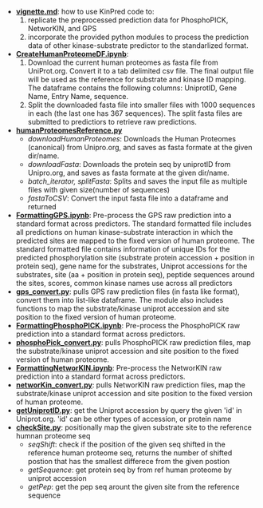 - **[vignette.md](https://github.com/NaegleLab/KinPred/blob/master/Code/PreprocessingPredictionData/vignette.md)**:
how to use KinPred code to:
  1. replicate the preprocessed prediction data for PhosphoPICK, NetworKIN, and GPS
  2. incorporate the provided python modules to process the prediction data of other kinase-substrate predictor to the standarlized format.
- **[CreateHumanProteomeDF.ipynb](https://github.com/NaegleLab/KinPred/blob/master/Code/PreprocessingPredictionData/CreateHumanProteomeDF.ipynb)**:
  1. Download the current human proteomes as fasta file from UniProt.org. Convert it to a tab delimited csv file. The final output file will be used as the reference for substrate and kinase ID mapping. The dataframe contains the following columns: UniprotID, Gene Name, Entry Name, sequence. 
  2. Split the downloaded fasta file into smaller files with 1000 sequences in each (the last one has 367 sequences). The split fasta files are submitted to predictiors to retrieve raw predictions.
- **[humanProteomesReference.py](https://github.com/NaegleLab/KinPred/blob/master/Code/PreprocessingPredictionData/humanProteomesReference.py)**
  - *downloadHumanProteomes*: Downloads the Human Proteomes (canonical) from Unipro.org, and saves as fasta formate at the given dir/name.
  - *downloadFasta*: Downloads the protein seq by uniprotID from Unipro.org, and saves as fasta formate at the given dir/name.
  - *batch_iterator, splitFasta*: Splits and saves the input file as multiple files with given size(number of sequences)
  - *fastaToCSV*: Convert the input fasta file into a dataframe and returned
- **[FormattingGPS.ipynb](https://github.com/NaegleLab/KinPred/blob/master/Code/PreprocessingPredictionData/FormattingGPS.ipynb)**: Pre-process the GPS raw prediction into a standard format across predictors.  The standard formatted file includes all predictions on human kinase-substrate interaction in which the predicted sites are mapped to the fixed version of human proteome.  The standard formatted file contains information of unique IDs for the predicted phosphorylation site (substrate protein accession + position in protein seq), gene name for the substrates, Uniprot accessions for the substrates, site (aa + position in protein seq), peptide sequences around the sites, scores, common kinase names use across all predictors
- **[gps_convert.py](https://github.com/NaegleLab/KinPred/blob/master/Code/PreprocessingPredictionData/gps_convert.py)**: pulls GPS raw prediction files (in fasta like format), convert them into list-like dataframe.  The module also includes functions to map the substrate/kinase uniprot accession and site position to the fixed version of human proteome.
- **[FormattingPhosphoPICK.ipynb](https://github.com/NaegleLab/KinPred/blob/master/Code/PreprocessingPredictionData/FormattingPhosphoPICK.ipynb)**: Pre-process the PhosphoPICK raw prediction into a standard format across predictors.
- **[phosphoPick_convert.py](https://github.com/NaegleLab/KinPred/blob/master/Code/PreprocessingPredictionData/phosphoPick_convert.py)**: pulls PhosphoPICK raw prediction files, map the substrate/kinase uniprot accession and site position to the fixed version of human proteome.
- **[FormattingNetworKIN.ipynb](https://github.com/NaegleLab/KinPred/blob/master/Code/PreprocessingPredictionData/FormattingNetworKIN.ipynb)**: Pre-process the NetworKIN raw prediction into a standard format across predictors.
- **[networKin_convert.py](https://github.com/NaegleLab/KinPred/blob/master/Code/PreprocessingPredictionData/networKin_convert.py)**: pulls NetworKIN raw prediction files, map the substrate/kinase uniprot accession and site position to the fixed version of human proteome.
- **[getUniprotID.py](https://github.com/NaegleLab/KinPred/blob/master/Code/PreprocessingPredictionData/getUniprotID.py)**: get the Uniprot accession by query the given 'id' in Uniprot.org. 'id' can be other types of accession, or protein name
- **[checkSite.py](https://github.com/NaegleLab/KinPred/blob/master/Code/PreprocessingPredictionData/checkSite.py)**: positionally map the given substrate site to the reference humnan proteome seq
  - *seqShift*: check if the position of the given seq shifted in the reference human proteome seq, returns the number of shifted postion that has the smallest differece from the given postion 
  - *getSequence*: get protein seq by from ref human proteome by uniprot accession
  - *getPep*: get the pep seq arount the given site from the reference sequence

